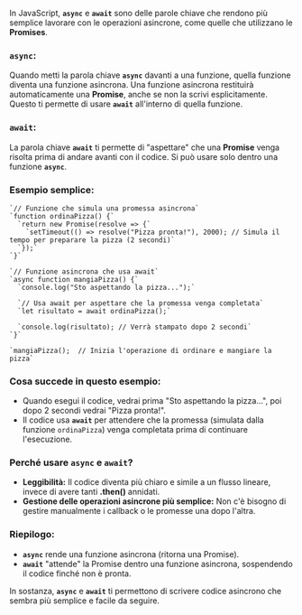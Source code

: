 In JavaScript, **`async`** e **`await`** sono delle parole chiave che rendono più semplice lavorare con le operazioni asincrone, come quelle che utilizzano le **Promises**.

### `async`:

Quando metti la parola chiave **`async`** davanti a una funzione, quella funzione diventa una funzione asincrona. Una funzione asincrona restituirà automaticamente una **Promise**, anche se non la scrivi esplicitamente. Questo ti permette di usare **`await`** all'interno di quella funzione.

### `await`:

La parola chiave **`await`** ti permette di "aspettare" che una **Promise** venga risolta prima di andare avanti con il codice. Si può usare solo dentro una funzione **`async`**.

### Esempio semplice:

```
`// Funzione che simula una promessa asincrona`
`function ordinaPizza() {`
  `return new Promise(resolve => {`
    `setTimeout(() => resolve("Pizza pronta!"), 2000); // Simula il tempo per preparare la pizza (2 secondi)`
  `});`
`}`

`// Funzione asincrona che usa await`
`async function mangiaPizza() {`
  `console.log("Sto aspettando la pizza...");`
  
  `// Usa await per aspettare che la promessa venga completata`
  `let risultato = await ordinaPizza();`
  
  `console.log(risultato); // Verrà stampato dopo 2 secondi`
`}`

`mangiaPizza();  // Inizia l'operazione di ordinare e mangiare la pizza`
```


### Cosa succede in questo esempio:

- Quando esegui il codice, vedrai prima "Sto aspettando la pizza...", poi dopo 2 secondi vedrai "Pizza pronta!".
- Il codice usa **`await`** per attendere che la promessa (simulata dalla funzione `ordinaPizza`) venga completata prima di continuare l'esecuzione.

### Perché usare `async` e `await`?

- **Leggibilità:** Il codice diventa più chiaro e simile a un flusso lineare, invece di avere tanti **.then()** annidati.
- **Gestione delle operazioni asincrone più semplice:** Non c'è bisogno di gestire manualmente i callback o le promesse una dopo l'altra.

### Riepilogo:

- **`async`** rende una funzione asincrona (ritorna una Promise).
- **`await`** "attende" la Promise dentro una funzione asincrona, sospendendo il codice finché non è pronta.

In sostanza, **`async`** e **`await`** ti permettono di scrivere codice asincrono che sembra più semplice e facile da seguire.